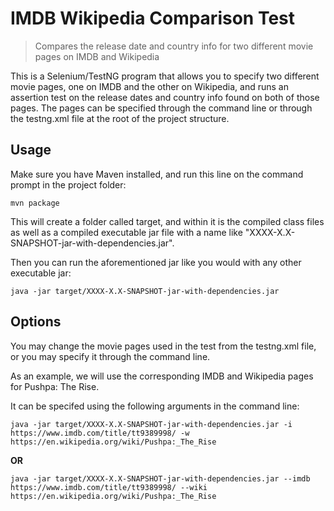 # IMDB Wikipedia Comparison Test
> Compares the release date and country info for two different movie pages on IMDB and Wikipedia

This is a Selenium/TestNG program that allows you to specify two different movie pages, one on IMDB and the other on Wikipedia, and runs an assertion test on the release dates and country info found on both of those pages. The pages can be specified through the command line or through the testng.xml file at the root of the project structure.

## Usage

Make sure you have Maven installed, and run this line on the command prompt in the project folder:

```shell
mvn package
```

This will create a folder called target, and within it is the compiled class files as well as a compiled executable jar file with a name like "XXXX-X.X-SNAPSHOT-jar-with-dependencies.jar".

Then you can run the aforementioned jar like you would with any other executable jar:

```shell
java -jar target/XXXX-X.X-SNAPSHOT-jar-with-dependencies.jar
```

## Options

You may change the movie pages used in the test from the testng.xml file, or you may specify it through the command line.

As an example, we will use the corresponding IMDB and Wikipedia pages for Pushpa: The Rise.

It can be specifed using the following arguments in the command line:

```shell
java -jar target/XXXX-X.X-SNAPSHOT-jar-with-dependencies.jar -i https://www.imdb.com/title/tt9389998/ -w https://en.wikipedia.org/wiki/Pushpa:_The_Rise
```
**OR**
```shell
java -jar target/XXXX-X.X-SNAPSHOT-jar-with-dependencies.jar --imdb https://www.imdb.com/title/tt9389998/ --wiki https://en.wikipedia.org/wiki/Pushpa:_The_Rise
```